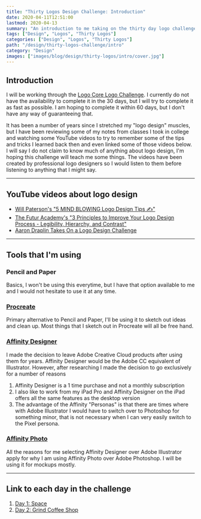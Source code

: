 ```yaml
---
title: "Thirty Logos Design Challenge: Introduction"
date: 2020-04-11T12:51:00
lastmod: 2020-04-13
summary: "An introduction to me taking on the thirty day logo challenge."
tags: ["Design", "Logos", "Thirty Logos"]
categories: ["Design", "Logos", "Thirty Logos"]
path: "/design/thirty-logos-challenge/intro"
category: "Design"
images: ["images/blog/design/thirty-logos/intro/cover.jpg"]
---
```


## Introduction

I will be working through the [Logo Core Logo Challenge](https://www.logocore.com/logo-challenge/). I currently do not have the availability to complete it in the 30 days, but I will try to complete it as fast as possible. I am hoping to complete it within 60 days, but I don't have any way of guaranteeing that.

It has been a number of years since I stretched my "logo design" muscles, but I have been reviewing some of my notes from classes I took in college and watching some YouTube videos to try to remember some of the tips and tricks I learned back then and even linked some of those videos below. I will say I do not claim to know much of anything about logo design, I'm hoping this challenge will teach me some things. The videos have been created by professional logo designers so I would listen to them before listening to anything that I might say.

---

## YouTube videos about logo design

- [Will Paterson's "5 MIND BLOWING Logo Design Tips ✍"](https://www.youtube.com/watch?v=dQjcqEE37jA)
- [The Futur Academy's "3 Principles to Improve Your Logo Design Process - Legibility, Hierarchy, and Contrast"](https://www.youtube.com/watch?v=dBIq0KArHFE)
- [Aaron Draplin Takes On a Logo Design Challenge](https://www.youtube.com/watch?v=zOPA0NaeTBk)

---

## Tools that I'm using

### Pencil and Paper

Basics, I won't be using this everytime, but I have that option available to me and I would not hesitate to use it at any time.

### [Procreate](https://procreate.art/)

Primary alternative to Pencil and Paper, I'll be using it to sketch out ideas and clean up. Most things that I sketch out in Procreate will all be free hand.

### [Affinity Designer](https://affinity.serif.com/en-us/designer/)

I made the decision to leave Adobe Creative Cloud products after using them for years. Affinity Designer would be the Adobe CC equivalent of Illustrator. However, after researching I made the decision to go exclusively for a number of reasons

1. Affinity Designer is a 1 time purchase and not a monthly subscription
2. I also like to work from my iPad Pro and Affinity Designer on the iPad offers all the same features as the desktop version
3. The advantage of the Affinity "Personas" is that there are times where with Adobe Illustrator I would have to switch over to Photoshop for something minor, that is not necessary when I can very easily switch to the Pixel persona.

### [Affinity Photo](https://affinity.serif.com/en-us/photo/)

All the reasons for me selecting Affinity Designer over Adobe Illustrator apply for why I am using Affinity Photo over Adobe Photoshop. I will be using it for mockups mostly.

---

## Link to each day in the challenge

1. [Day 1: Space](/design/thirty-logos-challenge/day-1)
2. [Day 2: Grind Coffee Shop](/design/thirty-logos-challenge/day-2)